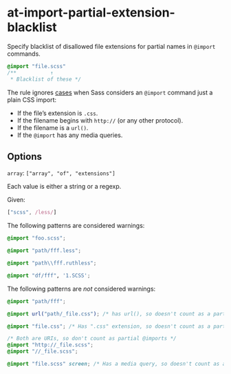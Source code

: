 # at-import-partial-extension-blacklist

Specify blacklist of disallowed file extensions for partial names in `@import` commands.

```scss
@import "file.scss"
/**           ↑
 * Blacklist of these */
```

The rule ignores [cases](https://sass-lang.com/documentation/at-rules/import) when Sass considers an `@import` command just a plain CSS import:

* If the file’s extension is `.css`.
* If the filename begins with `http://` (or any other protocol).
* If the filename is a `url()`.
* If the `@import` has any media queries.

## Options

`array`: `["array", "of", "extensions"]`

Each value is either a string or a regexp.

Given:

```js
["scss", /less/]
```

The following patterns are considered warnings:

```scss
@import "foo.scss";
```

```scss
@import "path/fff.less";
```

```scss
@import "path\\fff.ruthless";
```

```scss
@import "df/fff", '1.SCSS';
```

The following patterns are *not* considered warnings:

```scss
@import "path/fff";
```

```scss
@import url("path/_file.css"); /* has url(), so doesn't count as a partial @import */
```

```scss
@import "file.css"; /* Has ".css" extension, so doesn't count as a partial @import */
```

```scss
/* Both are URIs, so don't count as partial @imports */
@import "http://_file.scss";
@import "//_file.scss";
```

```scss
@import "file.scss" screen; /* Has a media query, so doesn't count as a partial @import */
```
